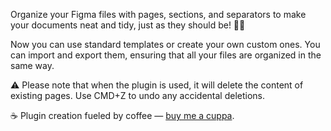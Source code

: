 Organize your Figma files with pages, sections, and separators to make your documents neat and tidy, just as they should be! 📂🚀

Now you can use standard templates or create your own custom ones. You can import and export them, ensuring that all your files are organized in the same way.

⚠️ Please note that when the plugin is used, it will delete the content of existing pages. Use CMD+Z to undo any accidental deletions.

☕️ Plugin creation fueled by coffee — [buy me a cuppa](http://https://www.buymeacoffee.com/darwiiiin "buy me a cuppa").
